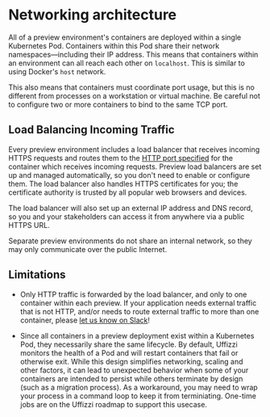 # Networking architecture

All of a preview environment's containers are deployed within a single Kubernetes Pod. Containers within this Pod share their network namespaces—including their IP address. This means that containers within an environment can all reach each other on `localhost`. This is similar to using Docker's `host` network.

This also means that containers must coordinate port usage, but this is no different from processes on a workstation or virtual machine. Be careful not to configure two or more containers to bind to the same TCP port.

## Load Balancing Incoming Traffic

Every preview environment includes a load balancer that receives incoming HTTPS requests and routes them to the [HTTP port specified](https://docs.uffizzi.com/references/compose-spec/#ingress-required) for the container which receives incoming requests. Preview load balancers are set up and managed automatically, so you don't need to enable or configure them. The load balancer also handles HTTPS certificates for you; the certificate authority is trusted by all popular web browsers and devices.

The load balancer will also set up an external IP address and DNS record, so you and your stakeholders can access it from anywhere via a public HTTPS URL.

Separate preview environments do not share an internal network, so they may only communicate over the public Internet.

## Limitations

- Only HTTP traffic is forwarded by the load balancer, and only to one container within each preview. If your application needs external traffic that is not HTTP, and/or needs to route external traffic to more than one container, please [let us know on Slack](https://join.slack.com/t/uffizzi/shared_invite/zt-ffr4o3x0-J~0yVT6qgFV~wmGm19Ux9A)!  

- Since all containers in a preview deployment exist within a Kubernetes Pod, they necessarily share the same lifecycle. By default, Uffizzi monitors the health of a Pod and will restart containers that fail or otherwise exit. While this design simplifies networking, scaling and other factors, it can lead to unexpected behavior when some of your containers are intended to persist while others terminate by design (such as a migration process). As a workaround, you may need to wrap your process in a command loop to keep it from terminiating. One-time jobs are on the Uffizzi roadmap to support this usecase.
